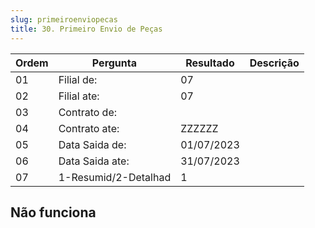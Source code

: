 ```yaml
---
slug: primeiroenviopecas
title: 30. Primeiro Envio de Peças
---
```


Ordem | Pergunta | Resultado | Descrição
----- | -------- | --------- | ---------
01    |Filial de: |07 |
02    |Filial ate: | 07|
03    |Contrato de: | |
04    |Contrato ate: |ZZZZZZ |
05    |Data Saida de: |01/07/2023 |
06    |Data Saida ate: |31/07/2023 |
07    |1-Resumid/2-Detalhad |1 |

## Não funciona
